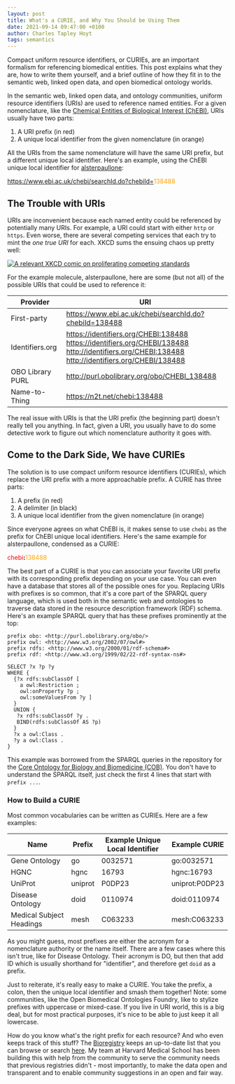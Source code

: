 ```yaml
---
layout: post
title: What's a CURIE, and Why You Should be Using Them
date: 2021-09-14 09:47:00 +0100
author: Charles Tapley Hoyt
tags: semantics
---
```

Compact uniform resource identifiers, or CURIEs, are an important formalism for
referencing biomedical entities. This post explains what they are, how to write
them yourself, and a brief outline of how they fit in to the semantic web,
linked open data, and open biomedical ontology worlds.

In the semantic web, linked open data, and ontology communities, uniform
resource identifiers (URIs) are used to reference named entities. For a given
nomenclature, like the [Chemical Entities of Biological Interest (ChEBI)](https://www.ebi.ac.uk/chebi),
URIs usually have two parts:

1. A URI prefix (in red)
2. A unique local identifier from the given nomenclature (in orange)

All the URIs from the same nomenclature will have the same URI prefix, but a
different unique local identifier. Here's an example, using the ChEBI unique local identifier for
[alsterpaullone](https://www.ebi.ac.uk/chebi/searchId.do?chebiId=CHEBI:138488):

<span style="color:red">https://www.ebi.ac.uk/chebi/searchId.do?chebiId=</span><span
style="color:orange">138488</span>

## The Trouble with URIs

URIs are inconvenient because each named entity could be referenced by
potentially many URIs. For example, a URI could start with either `http`
or `https`. Even worse, there are several competing services
that each try to mint the _one true URI_ for each. XKCD sums the ensuing chaos
up pretty well:

<a href="https://xkcd.com/927/">
<img style="max-width: 500px; text-align: center;" src="https://imgs.xkcd.com/comics/standards_2x.png" alt="A relevant XKCD comic on proliferating competing standards" />
</a>

For the example molecule, alsterpaullone, here are some (but not all) of the
possible URIs that could be used to reference it:

| Provider         | URI                                                                                                                                                        |
|------------------|------------------------------------------------------------------------------------------------------------------------------------------------------------|
| First-party      | https://www.ebi.ac.uk/chebi/searchId.do?chebiId=138488                                                                                                     | 
| Identifiers.org  | https://identifiers.org/CHEBI:138488<br>https://identifiers.org/CHEBI/138488<br>http://identifiers.org/CHEBI:138488<br>http://identifiers.org/CHEBI/138488 | 
| OBO Library PURL | http://purl.obolibrary.org/obo/CHEBI_138488                                                                                                                |
| Name-to-Thing    | https://n2t.net/chebi:138488                                                                                                                               |

The real issue with URIs is that the URI prefix (the beginning part) doesn't
really tell you anything. In fact, given a URI, you usually have to do some
detective work to figure out which nomenclature authority it goes with.

## Come to the Dark Side, We have CURIEs

The solution is to use compact uniform resource identifiers (CURIEs), which
replace the URI prefix with a more approachable prefix. A CURIE has three parts:

1. A prefix (in red)
2. A delimiter (in black)
3. A unique local identifier from the given nomenclature (in orange)

Since everyone agrees on what ChEBI is, it makes sense to use `chebi` as the
prefix for ChEBI unique local identifiers. Here's the same example for alsterpaullone,
condensed as a CURIE:

<span style="color:red">chebi</span><b>:</b><span style="color:orange">138488</span>

The best part of a CURIE is that you can associate your favorite URI prefix with
its corresponding prefix depending on your use case. You can even have a database
that stores all of the possible ones for you. Replacing URIs with prefixes is
so common, that it's a core part of the SPARQL query language, which is used
both in the semantic web  and ontologies to traverse data stored in the
resource description framework (RDF) schema. Here's an example SPARQL query
that has these prefixes prominently at the top:

```sparql
prefix obo: <http://purl.obolibrary.org/obo/> 
prefix owl: <http://www.w3.org/2002/07/owl#>
prefix rdfs: <http://www.w3.org/2000/01/rdf-schema#>
prefix rdf: <http://www.w3.org/1999/02/22-rdf-syntax-ns#>

SELECT ?x ?p ?y
WHERE {
  {?x rdfs:subClassOf [
    a owl:Restriction ;
    owl:onProperty ?p ;
    owl:someValuesFrom ?y ] 
  }
  UNION {
   ?x rdfs:subClassOf ?y .
   BIND(rdfs:subClassOf AS ?p)
  }
  ?x a owl:Class .
  ?y a owl:Class .
}
```

This example was borrowed from the SPARQL queries in the repository for the
[Core Ontology for Biology and Biomedicine (COB)](https://github.com/OBOFoundry/COB/blob/master/src/sparql/edges.sparql).
You don't have to understand the SPARQL itself, just check the first 4 lines
that start with `prefix ...`.

### How to Build a CURIE

Most common vocabularies can be written as CURIEs. Here are a few examples:

| Name                     | Prefix  | Example Unique Local Identifier | Example CURIE  |
|--------------------------|---------|---------------------------------|----------------|
| Gene Ontology            | go      | 0032571                         | go:0032571     |
| HGNC                     | hgnc    | 16793                           | hgnc:16793     |
| UniProt                  | uniprot | P0DP23                          | uniprot:P0DP23 |
| Disease Ontology         | doid    | 0110974                         | doid:0110974   |
| Medical Subject Headings | mesh    | C063233                         | mesh:C063233   |

As you might guess, most prefixes are either the acronym for a nomenclature
authority or the name itself. There are a few cases where this isn't true, like
for Disease Ontology. Their acronym is DO, but then that add ID which is usually
shorthand for "identifier", and therefore get `doid` as a prefix.

Just to reiterate, it's really easy to make a CURIE. You take the prefix, a
colon, then the unique local identifier and smash them together! Note: some communities,
like the Open Biomedical Ontologies Foundry, like to stylize prefixes
with uppercase or mixed-case. If you live in URI world, this is a big deal, but
for most practical purposes, it's nice to be able to just keep it all lowercase.

How do you know what's the right prefix for each resource? And who even keeps
track of this stuff? The [Bioregistry](https://bioregistry.io/) keeps an
up-to-date list that you can browse or search [here](https://bioregistry.io/registry/).
My team at Harvard Medical School has been building this with help from the
community to serve the community needs that previous registries didn't - most
importantly, to make the data open and transparent and to enable community
suggestions in an open and fair way.
